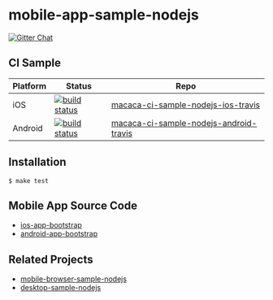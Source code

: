 # mobile-app-sample-nodejs

[![Gitter Chat][gitter-image]][gitter-url]

[gitter-image]: https://img.shields.io/badge/GITTER-join%20chat-green.svg?style=flat-square
[gitter-url]: https://gitter.im/alibaba/macaca

## CI Sample

| Platform   | Status                                          |  Repo                                                                                                             |
| ---------- | ----------------------------------------------- | ----------------------------------------------------------------------------------------------------------------- |
| iOS        | [![build status][travis-image-1]][travis-url-1] | [macaca-ci-sample-nodejs-ios-travis](https://github.com/macaca-sample/macaca-ci-sample-nodejs-ios-travis)         |
| Android    | [![build status][travis-image-2]][travis-url-2] | [macaca-ci-sample-nodejs-android-travis](https://github.com/macaca-sample/macaca-ci-sample-nodejs-android-travis) |

[travis-image-0]: https://img.shields.io/travis/macacajs/macaca-test-sample.svg?style=flat-square
[travis-url-0]: https://travis-ci.org/macacajs/macaca-test-sample
[travis-image-1]: https://img.shields.io/travis/macaca-sample/macaca-ci-sample-nodejs-ios-travis.svg?style=flat-square
[travis-url-1]: https://travis-ci.org/macaca-sample/macaca-ci-sample-nodejs-ios-travis
[travis-image-2]: https://img.shields.io/travis/macaca-sample/macaca-ci-sample-nodejs-android-travis.svg?style=flat-square
[travis-url-2]: https://travis-ci.org/macaca-sample/macaca-ci-sample-nodejs-android-travis

[circle-image-0]: https://circleci.com/gh/macacajs/macaca-test-sample.svg?style=svg
[circle-url-0]: https://circleci.com/gh/macacajs/macaca-test-sample

## Installation

```shell
$ make test
```

## Mobile App Source Code

- [ios-app-bootstrap](//github.com/xudafeng/ios-app-bootstrap)
- [android-app-bootstrap](//github.com/xudafeng/android-app-bootstrap)

## Related Projects

- [mobile-browser-sample-nodejs](//github.com/macaca-sample/mobile-browser-sample-nodejs)
- [desktop-sample-nodejs](//github.com/macaca-sample/desktop-sample-nodejs)
